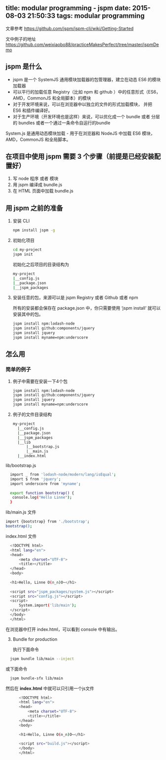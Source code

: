 title: modular programming - jspm
date: 2015-08-03 21:50:33
tags: modular programming
---

文章参考 https://github.com/jspm/jspm-cli/wiki/Getting-Started

文中例子的地址 https://github.com/weixiaobo88/practiceMakesPerfect/tree/master/jspmDemo

## jspm 是什么

- jspm 是一个 SystemJS 通用模块加载器的包管理器，建立在动态 ES6 的模块加载器
- 可以平行的加载任意 Registry（比如 npm 和 github ）中的任意形式（ES6，AMD，CommonJS 和全局脚本）的模块
- 对于开发环境来说，可以在浏览器中以独立的文件的形式加载模块， 并把 ES6 和插件编译好。
- 对于生产环境（开发环境也是这样）来说，可以优化成一个 bundle 或者 分层的 bundles 或者一个通过一条命令自运行的bundle
 
System.js 是通用动态模块加载 - 用于在浏览器和 NodeJS 中加载 ES6 模块，AMD，CommonJS 和全局脚本。

## 在项目中使用 jspm 需要 3 个步骤（前提是已经安装配置好）

1. 写 node 程序 或者 模块
2. 用 jspm 编译成 bundle.js
3. 在 HTML 页面中加载 bundle.js


## 用 jspm 之前的准备 

1. 安装 CLI

    ``` bash
    npm install jspm -g
    ```

2. 初始化项目

    ```` bash
    cd my-project
    jspm init
    ````
    初始化之后项目的目录结构为

    ``` bash
    my-project
    |__config.js
    |__package.json
    |__jspm_packages
    ```

3. 安装任意的包，来源可以是 jspm Registry 或者 Github 或者 npm

    所有的安装都会保存在 package.json 中，你只需要使用 ‘jspm install’ 就可以安装其中的包。
     
    ```` bash
    jspm install npm:lodash-node
    jspm install github:components/jquery
    jspm install jquery
    jspm install myname=npm:underscore
    ````

## 怎么用

### 简单的例子

1. 例子中需要在安装一下4个包
    ``` bash
    jspm install npm:lodash-node
    jspm install github:components/jquery
    jspm install jquery
    jspm install myname=npm:underscore
    ```

2. 例子的文件目录结构

    ``` bash
    my-project
      |__config.js
      |__package.json
      |__jspm_packages
      |__lib
          |__bootstrap.js
          |__main.js
      |__index.html
    ```
    
lib/bootstrap.js
    
  ``` bash
    import _ from 'lodash-node/modern/lang/isEqual';
    import $ from 'jquery';
    import underscore from 'myname';
    
    export function bootstrap() {
     console.log("Hello Linne");
    }
  ```
    
lib/main.js 文件
        
  ```` bash
  import {bootstrap} from './bootstrap';
  bootstrap();
  ````
    
index.html 文件
    
  ``` bash       
    <!DOCTYPE html>
    <html lang="en">
    <head>
        <meta charset="UTF-8">
        <title></title>
    </head>
    <body>
    
    <h1>Hello, Linne O(∩_∩)O~</h1>
    
    <script src="jspm_packages/system.js"></script>
    <script src="config.js"></script>
    <script>
        System.import('lib/main');
    </script>
    </body>
    </html>
  ```
    
在浏览器中打开 index.html，可以看到 console 中有输出。

3. Bundle for production

    执行下面命令
    
  ```` bash
    jspm bundle lib/main --inject
  ````
    
  或下面命令
   
  ``` bash
    jspm bundle-sfx lib/main
  ```
    
  然后在 **index.html** 中就可以只引用一个js文件
    
  ``` bash 
        <!DOCTYPE html>
        <html lang="en">
        <head>
            <meta charset="UTF-8">
            <title></title>
        </head>
        <body>
        
        <h1>Hello, Linne O(∩_∩)O~</h1>
        
        <script src="build.js"></script>
        </body>
        </html>
  ```